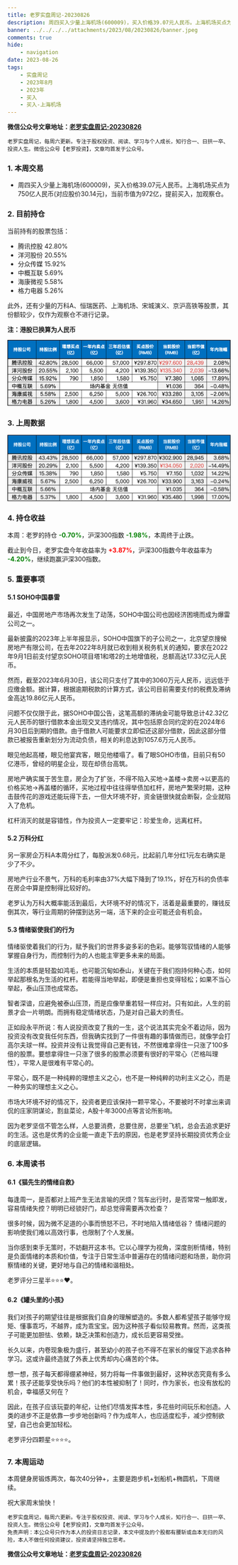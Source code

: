```yaml
---
title: 老罗实盘周记-20230826
description: 周四买入少量上海机场(600009)，买入价格39.07元人民币。上海机场买点为750亿人民币(对应股价30.14元)，当前市值为972亿，提前买入，加观察仓。当前持有的股票包括：腾讯控股 42.80%、洋河股份 20.55%、分众传媒 15.92%、中概互联 5.69%、海康微视 5.58%、格力电器 5.26%。此外，还有少量的万科A、恒瑞医药、上海机场、宋城演义、京沪高铁等股票，其份额较少，仅作为观察仓不进行记录。
banner: ../../../../attachments/2023/08/20230826/banner.jpeg
comments: true
hide:
    - navigation
date: 2023-08-26
tags:
    - 实盘周记
    - 2023年8月
    - 2023年
    - 买入
    - 买入-上海机场
---
```


__微信公众号文章地址：[老罗实盘周记-20230826](https://mp.weixin.qq.com/s/c6SyM_drSe1quHkWXsuEOQ)__

```
老罗实盘周记，每周六更新。专注于股权投资、阅读、学习与个人成长，知行合一、日拱一卒、投资人生。微信公众号【老罗投资】，文章均首发于公众号。
```

### 1. 本周交易

+ 周四买入少量上海机场(600009)，买入价格39.07元人民币。上海机场买点为750亿人民币(对应股价30.14元)，当前市值为972亿，提前买入，加观察仓。

### 2. 目前持仓

当前持有的股票包括：

+ 腾讯控股 42.80%
+ 洋河股份 20.55%
+ 分众传媒 15.92%
+ 中概互联 5.69%
+ 海康微视 5.58%
+ 格力电器 5.26%

此外，还有少量的万科A、恒瑞医药、上海机场、宋城演义、京沪高铁等股票，其份额较少，仅作为观察仓不进行记录。

**注：港股已换算为人民币**

![目前持仓](../../../attachments/2023/08/20230826/1.png)

### 3. 上周数据

![上周数据](../../../attachments/2023/08/20230826/2.png)

### 4. 持仓收益

本周：老罗的持仓 <strong style="color:green;">-0.70%</strong>，沪深300指数 <strong style="color:green;">-1.98%</strong>，本周终于止跌。

截止到今日，老罗实盘今年收益率为 <strong style="color:red;">+3.87%</strong>，沪深300指数今年收益率为 <strong style="color:green;">-4.20%</strong>，继续跑赢沪深300指数。

### 5. 重要事项

#### 5.1 SOHO中国暴雷

最近，中国房地产市场再次发生了动荡，SOHO中国公司也因经济困境而成为爆雷公司之一。

最新披露的2023年上半年报显示，SOHO中国旗下的子公司之一，北京望京搜候房地产有限公司，在去年2022年8月就已收到相关税务机关的通知，要求在2022年9月1日前支付望京SOHO项目塔1和塔2的土地增值税，总额高达17.33亿元人民币。

然而，截至2023年6月30日，该公司只支付了其中的3060万元人民币，远远低于应缴金额。据计算，根据逾期税款的计算方式，该公司目前需要支付的税费及滞纳金高达19.86亿元人民币。

问题不仅仅限于此，据SOHO中国公告，这笔高额的滞纳金可能导致总计42.32亿元人民币的银行借款本金出现交叉违约情况，其中包括原合同约定的在2024年6月30日后到期的借款。由于借款人可能要求立即偿还这部分借款，因此这部分借款已被报告重新划分为流动负债，相关的利息达到1057.6万元人民币。

眼见他起高楼，眼见他宴宾客，眼见他楼塌了。看了眼SOHO市值，目前只有50亿港币，曾经的明星企业，现在却债台高筑。

房地产确实属于苦生意，房企为了扩张，不得不陷入买地->盖楼->卖房->以更高的价格买地->再盖楼的循环，买地过程中往往得举债加杠杆，房地产繁荣时期，这种击鼓传花的游戏还能玩得下去，一但大环境不好，资金链很快就会断裂，企业就陷入了危机。

杠杆消灭的就是容错性，作为投资人一定要牢记：珍爱生命，远离杠杆。

#### 5.2 万科分红

另一家房企万科A本周分红了，每股派发0.68元，比起前几年分红1元左右确实是少了不少。

房地产行业不景气，万科的毛利率由37%大幅下降到了19.1%，好在万科的负债率在房企中算是控制得比较好的。

老罗认为万科大概率能活到最后，大环境不好的情况下，活着是最重要的，赚钱反倒其次，等行业周期的钟摆到达另一端，活下来的企业可能还会有机会。

#### 5.3 情绪驱使我们的行为

情绪驱使着我们的行为，赋予我们的世界多姿多彩的色彩。能够驾驭情绪的人能够掌握自身行为，而控制行为的人也能主宰更多未来的局面。

生活的本质是轻盈如鸿毛，也可能沉甸如泰山，关键在于我们抱持何种心态，如何举起那根名为生活的杠杆。若能得当地举起，即便是重担也变得轻松；如果不当心举起，泰山压顶也成常态。

智者深谙，应避免被泰山压顶，而是应像举重若轻一样应对。只有如此，人生的前景才会一片明朗。而拥有稳定情绪状态，乃是对自己最大的责任。

正如段永平所说：有人说投资改变了我的一生，这个说法其实完全不着边际，因为投资没有改变我任何东西，但我确实找到了一件很有趣的事情做而已，就像学会打高尔夫球一样。投资并没有让我觉得自己更有钱，不然很难拿得住一只涨了100多倍的股票。要想拿得住一只涨了很多的股票必须要有很好的平常心（芒格叫理性），平常人是很难有平常心的。

平常心，既不是一种纯粹的理想主义之心，也不是一种纯粹的功利主义之心，而是一种务实的理想主义之心。

市场大环境不好的情况下，投资者更应该保持一颗平常心，不要被时不时拿出来调侃的庄家阴谋论，割韭菜论，A股十年3000点等言论所影响。

因为老罗坚信不管怎么样，人总要消费，总要住房，总要坐飞机，总会去追求更好的生活。这也是优秀的企业能一直走下去的原因，也是老罗坚持长期投资优秀企业的底层逻辑。

### 6. 本周读书

#### 6.1《猫先生的情绪自救》

每逢周一，是否都对上班产生无法言喻的厌烦？驾车出行时，是否常常一触即发，容易情绪失控？明明已经锁好门，却总觉得需要再次检查？

很多时候，因为微不足道的小事而愤怒不已，不时地陷入情绪低谷？ 情绪问题的影响使我们难以高效行事，也限制了个人发展。

当你感到束手无策时，不妨翻开这本书。它以心理学为视角，深度剖析情绪，特别是负面情绪的本质和价值，专注于日常生活中普遍存在的情绪问题和场景，助你洞察情绪的关键，更好地与自己的情绪和谐相处。

老罗评分三星半⭐️⭐️⭐️❤️。

#### 6.2《罐头里的小孩》

我们对孩子的期望往往是根据我们自身的理解塑造的。多数人都希望孩子能够守规矩、懂事乖巧，不越界，成为乖宝宝。因为这种孩子看似较易教育。然而，这类孩子可能更加胆怯、依赖，缺乏决策和创造力，成长后更容易受挫。

长久以来，内卷现象极为盛行，甚至幼小的孩子也不得不在家长的催促下追求各种学习。这或许最终造就了外表上优秀却内心痛苦的个体。

想一想，孩子每天都得绷紧神经，努力将每一件事做到最好，这种状态究竟有多么累！孩子还能享受快乐吗？他们的本性被抑制了！同时，作为家长，也没有放松的机会，幸福感又何在？

因此，在孩子应该玩耍的年纪，让他们尽情发挥本性，多花些时间玩乐和创造。人类的进步不正是依靠一步步地创新吗？作为成年人，也应适度松手，减少控制欲望，自己也会更加轻松。

老罗评分四颗星⭐️⭐️⭐️⭐️。

### 7. 本周运动

本周健身房锻炼两次，每次40分钟+，主要是跑步机+划船机+椭圆机，下周继续。

祝大家周末愉快！

```
老罗实盘周记，每周六更新。专注于股权投资、阅读、学习与个人成长，知行合一、日拱一卒、投资人生。微信公众号【老罗投资】，文章均首发于公众号。
免责声明：本公众号只作为本人的投资日志记录，本文中提及的个股都有腰斩或血本无归的风险，本人不做任何投资建议，投资请坚持独立思考。
```

__微信公众号文章地址：[老罗实盘周记-20230826](https://mp.weixin.qq.com/s/c6SyM_drSe1quHkWXsuEOQ)__